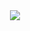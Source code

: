 <img scr="https://img.shields.io/badge/Visual%20Studio%20Code-007ACC?style=flat&logo=visualstudiocode&logoColor=white"/>
<img src="https://img.shields.io/badge/React-61DAFB?style=flat&logo=React&logoColor=white"/>
